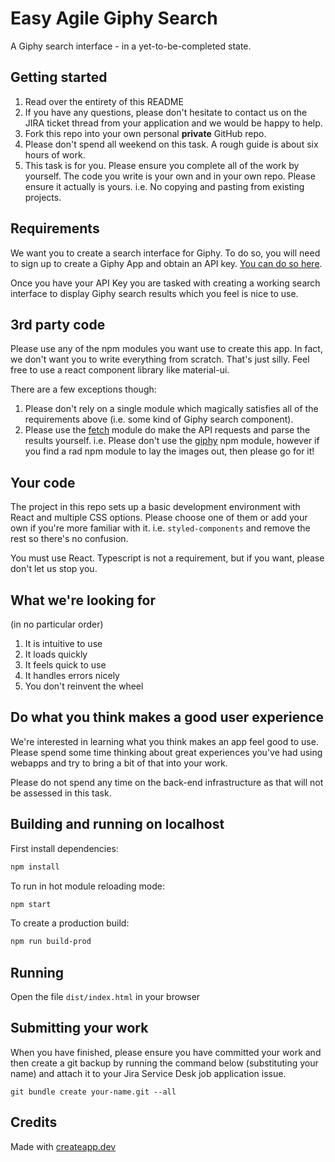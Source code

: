 # Easy Agile Giphy Search

A Giphy search interface - in a yet-to-be-completed state.

## Getting started

1. Read over the entirety of this README
1. If you have any questions, please don't hesitate to contact us on the JIRA ticket thread from your application and we would be happy to help.
1. Fork this repo into your own personal **private** GitHub repo. 
1. Please don't spend all weekend on this task. A rough guide is about six hours of work.
1. This task is for you. Please ensure you complete all of the work by yourself. The code you write is your own and in your own repo. Please ensure it actually is yours. i.e. No copying and pasting from existing projects.

## Requirements

We want you to create a search interface for Giphy. To do so, you will need to sign up to create a Giphy App and obtain an API key. [You can do so here][1].

Once you have your API Key you are tasked with creating a working search interface to display Giphy search results which you feel is nice to use.

## 3rd party code

Please use any of the npm modules you want use to create this app. In fact, we don't want you to write everything from scratch. That's just silly. Feel free to use a react
 component library like material-ui.
 
There are a few exceptions though:

1. Please don't rely on a single module which magically satisfies all of the requirements above (i.e. some kind of Giphy search component).
1. Please use the [fetch][3] module do make the API requests and parse the results yourself. i.e. Please don't use the
 [giphy][2] npm module, however if you find a rad npm module to lay the images out, then please go for it!
 
## Your code

The project in this repo sets up a basic development environment with React and multiple CSS options. Please choose one of them or add your own if you're more
familiar with it. i.e. `styled-components` and remove the rest so there's no confusion.

You must use React. Typescript is not a requirement, but if you want, please don't let us stop you.
 
## What we're looking for

(in no particular order)

1. It is intuitive to use
1. It loads quickly
1. It feels quick to use
1. It handles errors nicely
1. You don't reinvent the wheel

## Do what you think makes a good user experience

We're interested in learning what you think makes an app feel good to use.
Please spend some time thinking about great experiences you've had using webapps and try to bring a
 bit of that into your work.
 
Please do not spend any time on the back-end infrastructure as that will not be assessed in this task. 

## Building and running on localhost

First install dependencies:

```sh
npm install
```

To run in hot module reloading mode:

```sh
npm start
```

To create a production build:

```sh
npm run build-prod
```

## Running

Open the file `dist/index.html` in your browser

## Submitting your work

When you have finished, please ensure you have committed your work and then create a git backup by running the command below (substituting your name) and attach it to your Jira Service Desk job application issue.

```
git bundle create your-name.git --all
```

## Credits

Made with [createapp.dev](https://createapp.dev/)

[1]: https://developers.giphy.com/dashboard/?create=true
[2]: https://www.npmjs.com/package/giphy
[3]: https://developer.mozilla.org/en-US/docs/Web/API/Fetch_API
